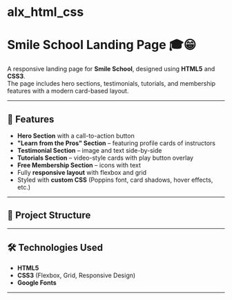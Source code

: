# alx_html_css
# Smile School Landing Page 🎓😁

A responsive landing page for **Smile School**, designed using **HTML5** and **CSS3**.  
The page includes hero sections, testimonials, tutorials, and membership features with a modern card-based layout.

---

## 🚀 Features

- **Hero Section** with a call-to-action button  
- **"Learn from the Pros" Section** – featuring profile cards of instructors  
- **Testimonial Section** – image and text side-by-side  
- **Tutorials Section** – video-style cards with play button overlay  
- **Free Membership Section** – icons with text  
- Fully **responsive layout** with flexbox and grid  
- Styled with **custom CSS** (Poppins font, card shadows, hover effects, etc.)

---

## 📂 Project Structure


---

## 🛠️ Technologies Used

- **HTML5**
- **CSS3** (Flexbox, Grid, Responsive Design)
- **Google Fonts**

---

